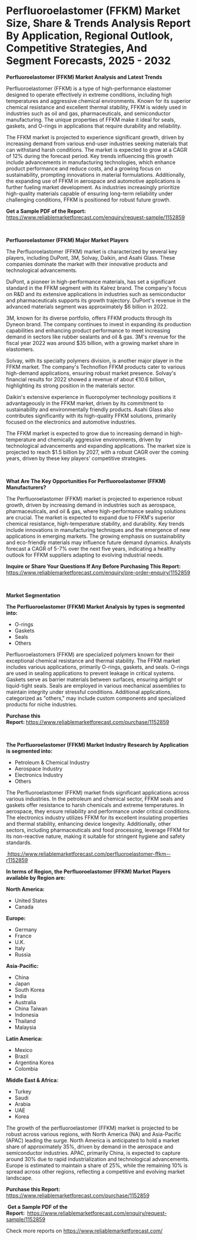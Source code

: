 <p><h1>Perfluoroelastomer (FFKM) Market Size, Share & Trends Analysis Report By Application, Regional Outlook, Competitive Strategies, And Segment Forecasts, 2025 - 2032</h1></p><p><strong>Perfluoroelastomer (FFKM) Market Analysis and Latest Trends</strong></p>
<p><p>Perfluoroelastomer (FFKM) is a type of high-performance elastomer designed to operate effectively in extreme conditions, including high temperatures and aggressive chemical environments. Known for its superior chemical resistance and excellent thermal stability, FFKM is widely used in industries such as oil and gas, pharmaceuticals, and semiconductor manufacturing. The unique properties of FFKM make it ideal for seals, gaskets, and O-rings in applications that require durability and reliability.</p><p>The FFKM market is projected to experience significant growth, driven by increasing demand from various end-user industries seeking materials that can withstand harsh conditions. The market is expected to grow at a CAGR of 12% during the forecast period. Key trends influencing this growth include advancements in manufacturing technologies, which enhance product performance and reduce costs, and a growing focus on sustainability, prompting innovations in material formulations. Additionally, the expanding use of FFKM in aerospace and automotive applications is further fueling market development. As industries increasingly prioritize high-quality materials capable of ensuring long-term reliability under challenging conditions, FFKM is positioned for robust future growth.</p></p>
<p><strong>Get a Sample PDF of the Report:&nbsp;</strong> <a href="https://www.reliablemarketforecast.com/enquiry/request-sample/1152859?utm_campaign=2603&utm_medium=2&utm_source=Github&utm_content=ia&utm_term=22032025&utm_id=perfluoroelastomer-ffkm">https://www.reliablemarketforecast.com/enquiry/request-sample/1152859</a></p>
<p>&nbsp;</p>
<p><strong>Perfluoroelastomer (FFKM) Major Market Players</strong></p>
<p><p>The Perfluoroelastomer (FFKM) market is characterized by several key players, including DuPont, 3M, Solvay, Daikin, and Asahi Glass. These companies dominate the market with their innovative products and technological advancements.</p><p>DuPont, a pioneer in high-performance materials, has set a significant standard in the FFKM segment with its Kalrez brand. The company's focus on R&D and its extensive applications in industries such as semiconductor and pharmaceuticals supports its growth trajectory. DuPont's revenue in the advanced materials segment was approximately $6 billion in 2022.</p><p>3M, known for its diverse portfolio, offers FFKM products through its Dyneon brand. The company continues to invest in expanding its production capabilities and enhancing product performance to meet increasing demand in sectors like rubber sealants and oil & gas. 3M's revenue for the fiscal year 2022 was around $35 billion, with a growing market share in elastomers.</p><p>Solvay, with its specialty polymers division, is another major player in the FFKM market. The company's Technoflon FFKM products cater to various high-demand applications, ensuring robust market presence. Solvay's financial results for 2022 showed a revenue of about €10.6 billion, highlighting its strong position in the materials sector.</p><p>Daikin's extensive experience in fluoropolymer technology positions it advantageously in the FFKM market, driven by its commitment to sustainability and environmentally friendly products. Asahi Glass also contributes significantly with its high-quality FFKM solutions, primarily focused on the electronics and automotive industries.</p><p>The FFKM market is expected to grow due to increasing demand in high-temperature and chemically aggressive environments, driven by technological advancements and expanding applications. The market size is projected to reach $1.5 billion by 2027, with a robust CAGR over the coming years, driven by these key players' competitive strategies.</p></p>
<p>&nbsp;</p>
<p><strong>What Are The Key Opportunities For Perfluoroelastomer (FFKM) Manufacturers?</strong></p>
<p><p>The Perfluoroelastomer (FFKM) market is projected to experience robust growth, driven by increasing demand in industries such as aerospace, pharmaceuticals, and oil & gas, where high-performance sealing solutions are crucial. The market is expected to expand due to FFKM's superior chemical resistance, high-temperature stability, and durability. Key trends include innovations in manufacturing techniques and the emergence of new applications in emerging markets. The growing emphasis on sustainability and eco-friendly materials may influence future demand dynamics. Analysts forecast a CAGR of 5-7% over the next five years, indicating a healthy outlook for FFKM suppliers adapting to evolving industrial needs.</p></p>
<p><strong>Inquire or Share Your Questions If Any Before Purchasing This Report:</strong> <a href="https://www.reliablemarketforecast.com/enquiry/pre-order-enquiry/1152859?utm_campaign=2603&utm_medium=2&utm_source=Github&utm_content=ia&utm_term=22032025&utm_id=perfluoroelastomer-ffkm">https://www.reliablemarketforecast.com/enquiry/pre-order-enquiry/1152859</a></p>
<p>&nbsp;</p>
<p><strong>Market Segmentation</strong></p>
<p><strong>The Perfluoroelastomer (FFKM) Market Analysis by types is segmented into:</strong></p>
<p><ul><li>O-rings</li><li>Gaskets</li><li>Seals</li><li>Others</li></ul></p>
<p><p>Perfluoroelastomers (FFKM) are specialized polymers known for their exceptional chemical resistance and thermal stability. The FFKM market includes various applications, primarily O-rings, gaskets, and seals. O-rings are used in sealing applications to prevent leakage in critical systems. Gaskets serve as barrier materials between surfaces, ensuring airtight or liquid-tight seals. Seals are employed in various mechanical assemblies to maintain integrity under stressful conditions. Additional applications, categorized as "others," may include custom components and specialized products for niche industries.</p></p>
<p><strong>Purchase this Report:&nbsp;</strong><a href="https://www.reliablemarketforecast.com/purchase/1152859?utm_campaign=2603&utm_medium=2&utm_source=Github&utm_content=ia&utm_term=22032025&utm_id=perfluoroelastomer-ffkm">https://www.reliablemarketforecast.com/purchase/1152859</a></p>
<p>&nbsp;</p>
<p><strong>The Perfluoroelastomer (FFKM) Market Industry Research by Application is segmented into:</strong></p>
<p><ul><li>Petroleum & Chemical Industry</li><li>Aerospace Industry</li><li>Electronics Industry</li><li>Others</li></ul></p>
<p><p>The Perfluoroelastomer (FFKM) market finds significant applications across various industries. In the petroleum and chemical sector, FFKM seals and gaskets offer resistance to harsh chemicals and extreme temperatures. In aerospace, they ensure reliability and performance under critical conditions. The electronics industry utilizes FFKM for its excellent insulating properties and thermal stability, enhancing device longevity. Additionally, other sectors, including pharmaceuticals and food processing, leverage FFKM for its non-reactive nature, making it suitable for stringent hygiene and safety standards.</p></p>
<p><a href="https://www.reliablemarketforecast.com/perfluoroelastomer-ffkm--r1152859?utm_campaign=2603&utm_medium=2&utm_source=Github&utm_content=ia&utm_term=22032025&utm_id=perfluoroelastomer-ffkm">&nbsp;https://www.reliablemarketforecast.com/perfluoroelastomer-ffkm--r1152859</a></p>
<p><strong>In terms of Region, the Perfluoroelastomer (FFKM) Market Players available by Region are:</strong></p>
<p>
    <p> <strong> North America: </strong>
        <ul>
            <li>United States</li>
            <li>Canada</li>
        </ul>
        </p> 
    <p> <strong> Europe: </strong>
        <ul>
            <li>Germany</li>
            <li>France</li>
            <li>U.K.</li>
            <li>Italy</li>
            <li>Russia</li>
        </ul>
        </p> 
    <p> <strong> Asia-Pacific: </strong>
        <ul>
            <li>China</li>
            <li>Japan</li>
            <li>South Korea</li>
            <li>India</li>
            <li>Australia</li>
            <li>China Taiwan</li>
            <li>Indonesia</li>
            <li>Thailand</li>
            <li>Malaysia</li>
        </ul>
        </p> 
    <p> <strong> Latin America: </strong>
        <ul>
            <li>Mexico</li>
            <li>Brazil</li>
            <li>Argentina Korea</li>
            <li>Colombia</li>
        </ul>
        </p> 
    <p> <strong> Middle East & Africa: </strong>
        <ul>
            <li>Turkey</li>
            <li>Saudi</li>
            <li>Arabia</li>
            <li>UAE</li>
            <li>Korea</li>
        </ul>
    </p>
    </p>
<p><p>The growth of the perfluoroelastomer (FFKM) market is projected to be robust across various regions, with North America (NA) and Asia-Pacific (APAC) leading the surge. North America is anticipated to hold a market share of approximately 35%, driven by demand in the aerospace and semiconductor industries. APAC, primarily China, is expected to capture around 30% due to rapid industrialization and technological advancements. Europe is estimated to maintain a share of 25%, while the remaining 10% is spread across other regions, reflecting a competitive and evolving market landscape.</p></p>
<p><strong>Purchase this Report: </strong><a href="https://www.reliablemarketforecast.com/purchase/1152859?utm_campaign=2603&utm_medium=2&utm_source=Github&utm_content=ia&utm_term=22032025&utm_id=perfluoroelastomer-ffkm">https://www.reliablemarketforecast.com/purchase/1152859</a></p>
<p>&nbsp;<strong>Get a Sample PDF of the Report:&nbsp;&nbsp;</strong><a href="https://www.reliablemarketforecast.com/enquiry/request-sample/1152859?utm_campaign=2603&utm_medium=2&utm_source=Github&utm_content=ia&utm_term=22032025&utm_id=perfluoroelastomer-ffkm">https://www.reliablemarketforecast.com/enquiry/request-sample/1152859</a></p>
<p><strong></strong></p>
<p>Check more reports on <a href="https://www.reliablemarketforecast.com/?utm_campaign=2603&utm_medium=2&utm_source=Github&utm_content=ia&utm_term=22032025&utm_id=perfluoroelastomer-ffkm">https://www.reliablemarketforecast.com/</a></p>